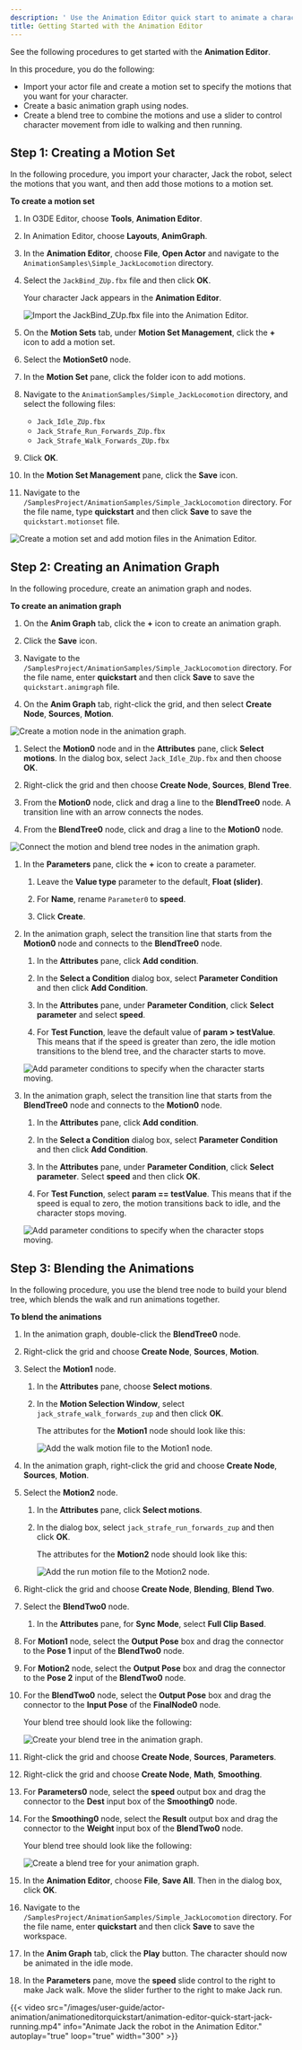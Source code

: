 ```yaml
---
description: ' Use the Animation Editor quick start to animate a character in Open 3D Engine. '
title: Getting Started with the Animation Editor
---
```


See the following procedures to get started with the **Animation Editor**.

In this procedure, you do the following:
+ Import your actor file and create a motion set to specify the motions that you want for your character.
+ Create a basic animation graph using nodes.
+ Create a blend tree to combine the motions and use a slider to control character movement from idle to walking and then running.

## Step 1: Creating a Motion Set

In the following procedure, you import your character, Jack the robot, select the motions that you want, and then add those motions to a motion set.

**To create a motion set**

1. In O3DE Editor, choose **Tools**, **Animation Editor**.

1. In Animation Editor, choose **Layouts**, **AnimGraph**.

1. In the **Animation Editor**, choose **File**, **Open Actor** and navigate to the `AnimationSamples\Simple_JackLocomotion` directory.

1. Select the `JackBind_ZUp.fbx` file and then click **OK**.

   Your character Jack appears in the **Animation Editor**.

   ![Import the JackBind_ZUp.fbx file into the Animation Editor.](/images/user-guide/actor-animation/animationeditorquickstart/animation-editor-quick-start-jack-idle.png)

1. On the **Motion Sets** tab, under **Motion Set Management**, click the **+** icon to add a motion set.

1. Select the **MotionSet0** node.

1. In the **Motion Set** pane, click the folder icon to add motions.

1. Navigate to the `AnimationSamples/Simple_JackLocomotion` directory, and select the following files:
   + `Jack_Idle_ZUp.fbx`
   + `Jack_Strafe_Run_Forwards_ZUp.fbx`
   + `Jack_Strafe_Walk_Forwards_ZUp.fbx`

1. Click **OK**.

1. In the **Motion Set Management** pane, click the **Save** icon.

1. Navigate to the `/SamplesProject/AnimationSamples/Simple_JackLocomotion` directory. For the file name, type **quickstart** and then click **Save** to save the `quickstart.motionset` file.

![Create a motion set and add motion files in the Animation Editor.](/images/user-guide/actor-animation/animationeditorquickstart/animation-editor-quick-start-motion-set.png)

## Step 2: Creating an Animation Graph

In the following procedure, create an animation graph and nodes.

**To create an animation graph**

1. On the **Anim Graph** tab, click the **+** icon to create an animation graph.

1. Click the **Save** icon.

1. Navigate to the `/SamplesProject/AnimationSamples/Simple_JackLocomotion` directory. For the file name, enter **quickstart** and then click **Save** to save the `quickstart.animgraph` file.

1. On the **Anim Graph** tab, right-click the grid, and then select **Create Node**, **Sources**, **Motion**.

![Create a motion node in the animation graph.](/images/user-guide/actor-animation/animationeditorquickstart/animation-editor-quick-start-anim-graph-node.png)

1. Select the **Motion0** node and in the **Attributes** pane, click **Select motions**. In the dialog box, select `Jack_Idle_ZUp.fbx` and then choose **OK**.

1. Right-click the grid and then choose **Create Node**, **Sources**, **Blend Tree**.

1. From the **Motion0** node, click and drag a line to the **BlendTree0** node. A transition line with an arrow connects the nodes.

1. From the **BlendTree0** node, click and drag a line to the **Motion0** node.

![Connect the motion and blend tree nodes in the animation graph.](/images/user-guide/actor-animation/animationeditorquickstart/animation-editor-quick-start-motion-blend-tree-nodes.png)

1. In the **Parameters** pane, click the **+** icon to create a parameter.

   1. Leave the **Value type** parameter to the default, **Float (slider)**.

   1. For **Name**, rename `Parameter0` to **speed**.

   1. Click **Create**.

1. In the animation graph, select the transition line that starts from the **Motion0** node and connects to the **BlendTree0** node.

   1. In the **Attributes** pane, click **Add condition**.

   1. In the **Select a Condition** dialog box, select **Parameter Condition** and then click **Add Condition**.

   1. In the **Attributes** pane, under **Parameter Condition**, click **Select parameter** and select **speed**.

   1. For **Test Function**, leave the default value of **param > testValue**. This means that if the speed is greater than zero, the idle motion transitions to the blend tree, and the character starts to move.

   ![Add parameter conditions to specify when the character starts moving.](/images/user-guide/actor-animation/animationeditorquickstart/animation-editor-quick-start-add-condition.png)

1. In the animation graph, select the transition line that starts from the **BlendTree0** node and connects to the **Motion0** node.

   1. In the **Attributes** pane, click **Add condition**.

   1. In the **Select a Condition** dialog box, select **Parameter Condition** and then click **Add Condition**.

   1. In the **Attributes** pane, under **Parameter Condition**, click **Select parameter**. Select **speed** and then click **OK**.

   1. For **Test Function**, select **param == testValue**. This means that if the speed is equal to zero, the motion transitions back to idle, and the character stops moving.

   ![Add parameter conditions to specify when the character stops moving.](/images/user-guide/actor-animation/animationeditorquickstart/animation-editor-quick-start-add-condition-02.png)

## Step 3: Blending the Animations

In the following procedure, you use the blend tree node to build your blend tree, which blends the walk and run animations together.

**To blend the animations**

1. In the animation graph, double-click the **BlendTree0** node.

1. Right-click the grid and choose **Create Node**, **Sources**, **Motion**.

1. Select the **Motion1** node.

   1. In the **Attributes** pane, choose **Select motions**.

   1. In the **Motion Selection Window**, select `jack_strafe_walk_forwards_zup` and then click **OK**.

      The attributes for the **Motion1** node should look like this:

      ![Add the walk motion file to the Motion1 node.](/images/user-guide/actor-animation/animationeditorquickstart/animation-editor-quick-start-motion-node-walk.png)

1. In the animation graph, right-click the grid and choose **Create Node**, **Sources**, **Motion**.

1. Select the **Motion2** node.

   1. In the **Attributes** pane, click **Select motions**.

   1. In the dialog box, select `jack_strafe_run_forwards_zup` and then click **OK**.

      The attributes for the **Motion2** node should look like this:

      ![Add the run motion file to the Motion2 node.](/images/user-guide/actor-animation/animationeditorquickstart/animation-editor-quick-start-motion-node-run.png)

1. Right-click the grid and choose **Create Node**, **Blending**, **Blend Two**.

1. Select the **BlendTwo0** node.

   1. In the **Attributes** pane, for **Sync Mode**, select **Full Clip Based**.

1. For **Motion1** node, select the **Output Pose** box and drag the connector to the **Pose 1** input of the **BlendTwo0** node.

1. For **Motion2** node, select the **Output Pose** box and drag the connector to the **Pose 2** input of the **BlendTwo0** node.

1. For the **BlendTwo0** node, select the **Output Pose** box and drag the connector to the **Input Pose** of the **FinalNode0** node.

   Your blend tree should look like the following:

   ![Create your blend tree in the animation graph.](/images/user-guide/actor-animation/animationeditorquickstart/animation-editor-quick-start-blend-tree-node.png)

1. Right-click the grid and choose **Create Node**, **Sources**, **Parameters**.

1. Right-click the grid and choose **Create Node**, **Math**, **Smoothing**.

1. For **Parameters0** node, select the **speed** output box and drag the connector to the **Dest** input box of the **Smoothing0** node.

1. For the **Smoothing0** node, select the **Result** output box and drag the connector to the **Weight** input box of the **BlendTwo0** node.

   Your blend tree should look like the following:

   ![Create a blend tree for your animation graph.](/images/user-guide/actor-animation/animationeditorquickstart/animation-graph-quick-start-blend-tree-final.gif)

1. In the **Animation Editor**, choose **File**, **Save All**. Then in the dialog box, click **OK**.

1. Navigate to the `/SamplesProject/AnimationSamples/Simple_JackLocomotion` directory. For the file name, enter **quickstart** and then click **Save** to save the workspace.

1. In the **Anim Graph** tab, click the **Play** button. The character should now be animated in the idle mode.

1. In the **Parameters** pane, move the **speed** slide control to the right to make Jack walk. Move the slider further to the right to make Jack run.

{{< video src="/images/user-guide/actor-animation/animationeditorquickstart/animation-editor-quick-start-jack-running.mp4" info="Animate Jack the robot in the Animation Editor." autoplay="true" loop="true" width="300" >}}
